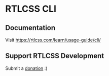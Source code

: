 # RTLCSS CLI

## Documentation

Visit <https://rtlcss.com/learn/usage-guide/cli/>

## Support RTLCSS Development

Submit a [donation](https://www.paypal.com/cgi-bin/webscr?cmd=_s-xclick&hosted_button_id=YC28CZLKL4LMC) :)
